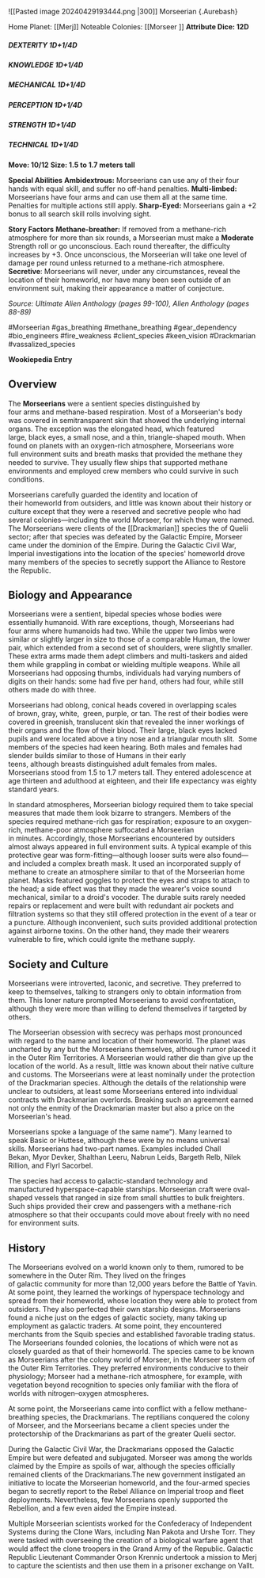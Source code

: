 ![[Pasted image 20240429193444.png |300]]
Morseerian {.Aurebash}

Home Planet: [[Merj]]
Noteable Colonies: [[Morseer ]]
**Attribute Dice: 12D**
##### DEXTERITY 1D+1/4D
##### KNOWLEDGE 1D+1/4D
##### MECHANICAL 1D+1/4D
##### PERCEPTION 1D+1/4D
##### STRENGTH 1D+1/4D
##### TECHNICAL 1D+1/4D
**Move: 10/12**
**Size: 1.5 to 1.7 meters tall**

**Special Abilities**
**Ambidextrous:** Morseerians can use any of their four hands with equal skill, and suffer no off-hand penalties.
**Multi-limbed:** Morseerians have four arms and can use them all at the same time. Penalties for multiple actions still apply.
**Sharp-Eyed:** Morseerians gain a +2 bonus to all search skill rolls involving sight.

**Story Factors**
**Methane-breather:** If removed from a methane-rich atmosphere for more than six rounds, a Morseerian must make a **Moderate** Strength roll or go unconscious. Each round thereafter, the difficulty increases by +3. Once unconscious, the Morseerian will take one level of damage per round unless returned to a methane-rich atmosphere.
**Secretive**: Morseerians will never, under any circumstances, reveal the location of their homeworld, nor have many been seen outside of an environment suit, making their appearance a matter of conjecture.

*Source: Ultimate Alien Anthology (pages 99-100), Alien Anthology (pages 88-89)*

#Morseerian #gas_breathing #methane_breathing #gear_dependency  #bio_engineers  #fire_weakness #client_species #keen_vision #Drackmarian #vassalized_species 


**Wookiepedia Entry**

## Overview
The **Morseerians** were a sentient species distinguished by four arms and methane-based respiration. Most of a Morseerian's body was covered in semitransparent skin that showed the underlying internal organs. The exception was the elongated head, which featured large, black eyes, a small nose, and a thin, triangle-shaped mouth. When found on planets with an oxygen-rich atmosphere, Morseerians wore full environment suits and breath masks that provided the methane they needed to survive. They usually flew ships that supported methane environments and employed crew members who could survive in such conditions.

Morseerians carefully guarded the identity and location of their homeworld from outsiders, and little was known about their history or culture except that they were a reserved and secretive people who had several colonies—including the world Morseer, for which they were named. The Morseerians were clients of the [[Drackmarian]] species the of Quelii sector; after that species was defeated by the Galactic Empire, Morseer came under the dominion of the Empire. During the Galactic Civil War, Imperial investigations into the location of the species' homeworld drove many members of the species to secretly support the Alliance to Restore the Republic.

## Biology and Appearance

Morseerians were a sentient, bipedal species whose bodies were essentially humanoid. With rare exceptions, though, Morseerians had four arms where humanoids had two. While the upper two limbs were similar or slightly larger in size to those of a comparable Human, the lower pair, which extended from a second set of shoulders, were slightly smaller. These extra arms made them adept climbers and multi-taskers and aided them while grappling in combat or wielding multiple weapons. While all Morseerians had opposing thumbs, individuals had varying numbers of digits on their hands: some had five per hand, others had four, while still others made do with three.

Morseerians had oblong, conical heads covered in overlapping scales of brown, gray, white,  green, purple, or tan. The rest of their bodies were covered in greenish, translucent skin that revealed the inner workings of their organs and the flow of their blood. Their large, black eyes lacked pupils and were located above a tiny nose and a triangular mouth slit.  Some members of the species had keen hearing. Both males and females had slender builds similar to those of Humans in their early teens, although breasts distinguished adult females from males. Morseerians stood from 1.5 to 1.7 meters tall. They entered adolescence at age thirteen and adulthood at eighteen, and their life expectancy was eighty standard years.

In standard atmospheres, Morseerian biology required them to take special measures that made them look bizarre to strangers. Members of the species required methane-rich gas for respiration; exposure to an oxygen-rich, methane-poor atmosphere suffocated a Morseerian in minutes. Accordingly, those Morseerians encountered by outsiders almost always appeared in full environment suits. A typical example of this protective gear was form-fitting—although looser suits were also found—and included a complex breath mask. It used an incorporated supply of methane to create an atmosphere similar to that of the Morseerian home planet. Masks featured goggles to protect the eyes and straps to attach to the head; a side effect was that they made the wearer's voice sound mechanical, similar to a droid's vocoder. The durable suits rarely needed repairs or replacement and were built with redundant air pockets and filtration systems so that they still offered protection in the event of a tear or a puncture. Although inconvenient, such suits provided additional protection against airborne toxins. On the other hand, they made their wearers vulnerable to fire, which could ignite the methane supply.

## Society and Culture

Morseerians were introverted, laconic, and secretive. They preferred to keep to themselves, talking to strangers only to obtain information from them. This loner nature prompted Morseerians to avoid confrontation, although they were more than willing to defend themselves if targeted by others.

The Morseerian obsession with secrecy was perhaps most pronounced with regard to the name and location of their homeworld. The planet was uncharted by any but the Morseerians themselves, although rumor placed it in the Outer Rim Territories. A Morseerian would rather die than give up the location of the world. As a result, little was known about their native culture and customs. The Morseerians were at least nominally under the protection of the Drackmarian species. Although the details of the relationship were unclear to outsiders, at least some Morseerians entered into individual contracts with Drackmarian overlords. Breaking such an agreement earned not only the enmity of the Drackmarian master but also a price on the Morseerian's head.

Morseerians spoke a language of the same name"). Many learned to speak Basic or Huttese, although these were by no means universal skills. Morseerians had two-part names. Examples included Chall Bekan, Myor Devker, Shalthan Leeru, Nabrun Leids, Bargeth Relb, Nilek Rillion, and Flyrl Sacorbel.

The species had access to galactic-standard technology and manufactured hyperspace-capable starships. Morseerian craft were oval-shaped vessels that ranged in size from small shuttles to bulk freighters. Such ships provided their crew and passengers with a methane-rich atmosphere so that their occupants could move about freely with no need for environment suits.

## History

The Morseerians evolved on a world known only to them, rumored to be somewhere in the Outer Rim. They lived on the fringes of galactic community for more than 12,000 years before the Battle of Yavin. At some point, they learned the workings of hyperspace technology and spread from their homeworld, whose location they were able to protect from outsiders. They also perfected their own starship designs. Morseerians found a niche just on the edges of galactic society, many taking up employment as galactic traders. At some point, they encountered merchants from the Squib species and established favorable trading status. The Morseerians founded colonies, the locations of which were not as closely guarded as that of their homeworld. The species came to be known as Morseerians after the colony world of Morseer, in the Morseer system of the Outer Rim Territories. They preferred environments conducive to their physiology; Morseer had a methane-rich atmosphere, for example, with vegetation beyond recognition to species only familiar with the flora of worlds with nitrogen–oxygen atmospheres.

At some point, the Morseerians came into conflict with a fellow methane-breathing species, the Drackmarians. The reptilians conquered the colony of Morseer, and the Morseerians became a client species under the protectorship of the Drackmarians as part of the greater Quelii sector.

During the Galactic Civil War, the Drackmarians opposed the Galactic Empire but were defeated and subjugated. Morseer was among the worlds claimed by the Empire as spoils of war, although the species officially remained clients of the Drackmarians.The new government instigated an initiative to locate the Morseerian homeworld, and the four-armed species began to secretly report to the Rebel Alliance on Imperial troop and fleet deployments. Nevertheless, few Morseerians openly supported the Rebellion, and a few even aided the Empire instead. 

Multiple Morseerian scientists worked for the Confederacy of Independent Systems during the Clone Wars, including Nan Pakota and Urshe Torr. They were tasked with overseeing the creation of a biological warfare agent that would affect the clone troopers in the Grand Army of the Republic. Galactic Republic Lieutenant Commander Orson Krennic undertook a mission to Merj to capture the scientists and then use them in a prisoner exchange on Vallt.

